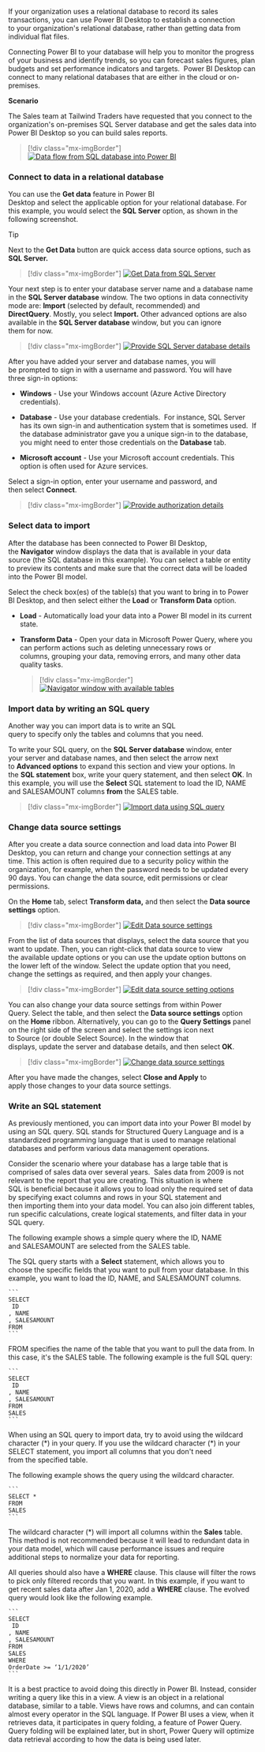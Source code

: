 If your organization uses a relational database to record its sales
transactions, you can use Power BI Desktop to establish a connection
to your organization's relational database, rather than getting data
from individual flat files. 

Connecting Power BI to your database will help you to monitor the
progress of your business and identify trends, so you can forecast sales
figures, plan budgets and set performance indicators and targets.  Power
BI Desktop can connect to many relational databases that are either in
the cloud or on-premises. 

**Scenario**

The Sales team at Tailwind Traders have requested that you connect to the organization's on-premises SQL Server database and get the sales data into Power BI Desktop so you can build sales reports.

> [!div class="mx-imgBorder"]
> [![Data flow from SQL database into Power BI](../media/3-get-data-sql-server-ssm.png)](../media/3-get-data-sql-server-ssm.png#lightbox)

### Connect to data in a relational database 

You can use the **Get data** feature in Power BI
Desktop and select the applicable option for your relational
database. For this example, you would select the **SQL Server** option,
as shown in the following screenshot.  

> [!TIP]
> Next to the **Get Data** button are quick access data source
options, such as **SQL Server.**

> [!div class="mx-imgBorder"]
> [![Get Data from SQL Server](../media/3-get-data-sql-server-dropdown-ssm..png)](../media/3-get-data-sql-server-dropdown-ssm..png#lightbox)

Your next step is to enter your database server name and a database name in the **SQL Server database** window. The two options in data connectivity mode are: **Import** (selected by default, recommended) and **DirectQuery**. Mostly, you select **Import.** Other advanced options are also available in the **SQL Server database** window, but you can ignore them for now.

> [!div class="mx-imgBorder"]
> [![Provide SQL Server database details](../media/3-get-data-sql-server-db-ss.png)](../media/3-get-data-sql-server-db-ss.png#lightbox)

After you have added your server and database names, you will be prompted to sign in with a username and password. You will have three sign-in options: 

-   **Windows** - Use your Windows account (Azure Active Directory credentials).

-   **Database** - Use your database credentials.  For instance, SQL Server has its own sign-in and authentication system that is sometimes used.  If the database administrator gave you a unique sign-in to the database, you might need to enter those credentials on the **Database** tab. 

-   **Microsoft account** - Use your Microsoft account credentials. This option is often used for Azure services. 

Select a sign-in option, enter your username and password, and
then select **Connect**.  

> [!div class="mx-imgBorder"]
> [![Provide authorization details](../media/3-sql-creds-ssm.png)](../media/3-sql-creds-ssm.png#lightbox) 

### Select data to import 

After the database has been connected to Power BI Desktop,
the **Navigator** window displays the data that is available in your
data source (the SQL database in this example). You can select a table
or entity to preview its contents and make sure that the correct data
will be loaded into the Power BI model.  

Select the check box(es) of the table(s) that you want to bring in to Power BI Desktop, and then select either the **Load** or **Transform Data** option.

-   **Load** - Automatically load your data into a Power BI model in its current state. 

-   **Transform Data** - Open your data in Microsoft Power Query, where you can perform actions such as deleting unnecessary rows or columns, grouping your data, removing errors, and many other data quality tasks. 

	> [!div class="mx-imgBorder"]
	> [![Navigator window with available tables](../media/3-table-selection-ssm.png)](../media/3-table-selection-ssm.png#lightbox)

### Import data by writing an SQL query  

Another way you can import data is to write an SQL query to specify only the tables and columns that you need. 

To write your SQL query, on the **SQL Server database** window, enter your server and database names, and then select the arrow next to **Advanced options** to expand this section and view your options. In the **SQL statement** box, write your query statement, and then select **OK**. In this example, you will use the **Select** SQL statement to load the ID, NAME and SALESAMOUNT columns **from** the SALES table.

> [!div class="mx-imgBorder"]
> [![Import data using SQL query](../media/3-sql-statement-ss.png)](../media/3-sql-statement-ss.png#lightbox)

### Change data source settings  

After you create a data source connection and load data into Power BI
Desktop, you can return and change your connection settings at any
time. This action is often required due to a security policy within the
organization, for example, when the password needs to be updated every 90
days. You can change the data source, edit permissions or clear
permissions. 

On the **Home** tab, select **Transform data,** and then
select the **Data source settings** option. 

> [!div class="mx-imgBorder"]
> [![Edit Data source settings](../media/3-change-sql-settings-ssm.png)](../media/3-change-sql-settings-ssm.png#lightbox)

From the list of data sources that displays, select the data source that you want to update. Then, you can right-click that data source to view the available update options or you can use the update option buttons on the lower left of the window. Select the update option that you need, change the settings as required, and then apply your changes.

> [!div class="mx-imgBorder"]
> [![Edit data source setting options](../media/3-sql-data-source-edit-ssm.png)](../media/3-sql-data-source-edit-ssm.png#lightbox)

You can also change your data source settings from within Power Query. Select the table, and then select the **Data source settings** option on the **Home** ribbon. Alternatively, you can go to the **Query Settings** panel on the right side of the screen and select the settings icon next to Source (or double Select Source). In the window that displays, update the server and database details, and then select **OK**.

> [!div class="mx-imgBorder"]
> [![Change data source settings](../media/3-edit-creds-ssm.png)](../media/3-edit-creds-ssm.png#lightbox)

After you have made the changes, select **Close and Apply** to
apply those changes to your data source settings. 

### Write an SQL statement 

As previously mentioned, you can import data into your Power BI model by
using an SQL query. SQL stands for Structured Query Language and is a
standardized programming language that is used to manage relational
databases and perform various data management operations.

Consider the scenario where your database has a large table that is comprised of sales data over several years.  Sales data from 2009 is not relevant to the report that you are creating. This situation is where SQL is beneficial because it allows you to load only the required set of data by specifying exact columns and rows in your SQL statement and then importing them into your data model. You can also join different tables, run specific calculations, create logical statements, and filter data in your SQL query.

The following example shows a simple query where the ID, NAME and SALESAMOUNT are selected from the SALES table. 

The SQL query starts with a **Select** statement, which allows you to
choose the specific fields that you want to pull from your database. In
this example, you want to load the ID, NAME, and SALESAMOUNT columns. 

	```
	SELECT  
	 ID 
	, NAME 
	, SALESAMOUNT 
	FROM 
	```

FROM specifies the name of the table that you want to pull the data
from. In this case, it's the SALES table. The following example is the
full SQL query: 

	```
	SELECT  
	 ID 
	, NAME 
	, SALESAMOUNT 
	FROM  
	SALES 
	```

When using an SQL query to import data, try to avoid using the wildcard character (\*) in your query. If you use the wildcard character (\*) in your SELECT statement, you import all columns that you don't need from the specified table. 

The following example shows the query using the wildcard character.  

	```
	SELECT *  
	FROM  
	SALES 
	```

The wildcard character (\*) will import all columns within the **Sales** table. This method is not recommended because it will lead to redundant
data in your data model, which will cause performance issues and require
additional steps to normalize your data for reporting.  

All queries should also have a **WHERE** clause. This clause will filter the rows to pick only filtered records that you want. In this example, if you want to get recent sales data after Jan 1, 2020, add a **WHERE** clause. The evolved query would look like the following example.

	``` 
	SELECT  
	 ID 
	, NAME 
	, SALESAMOUNT 
	FROM  
	SALES 
	WHERE  
	OrderDate >= ‘1/1/2020’ 
	```

It is a best practice to avoid doing this directly in Power BI.  Instead, consider writing a query like this in a view. A view is an object in a relational database, similar to a table. Views have rows and columns, and can contain almost every operator in the SQL language. If Power BI uses a view, when it retrieves data, it participates in query folding, a feature of Power Query. Query folding will be explained later, but in short, Power Query will optimize data retrieval according to how the data is being used later.